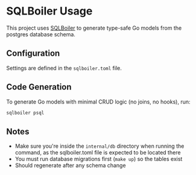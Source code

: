 # SQLBoiler Usage

This project uses [SQLBoiler](https://github.com/volatiletech/sqlboiler) to generate type-safe Go models from the postgres database schema.

## Configuration

Settings are defined in the `sqlboiler.toml` file.

## Code Generation

To generate Go models with minimal CRUD logic (no joins, no hooks), run:

```bash
sqlboiler psql
```

## Notes

- Make sure you're inside the `internal/db` directory when running the command,
  as the sqlboiler.toml file is expected to be located there
- You must run database migrations first (`make up`) so the tables exist
- Should regenerate after any schema change
